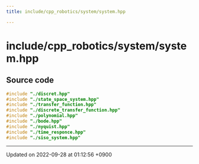 ```yaml
---
title: include/cpp_robotics/system/system.hpp

---
```


# include/cpp_robotics/system/system.hpp






## Source code

```cpp
#include "./discret.hpp"
#include "./state_space_system.hpp"
#include "./transfer_function.hpp"
#include "./discrete_transfer_function.hpp"
#include "./polynomial.hpp"
#include "./bode.hpp"
#include "./nyquist.hpp"
#include "./time_responce.hpp"
#include "./siso_system.hpp"
```


-------------------------------

Updated on 2022-09-28 at 01:12:56 +0900
